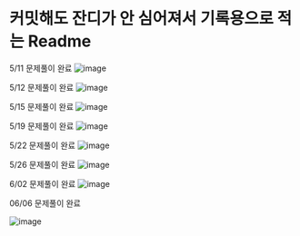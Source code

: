 # 커밋해도 잔디가 안 심어져서 기록용으로 적는 Readme

5/11 문제풀이 완료
![image](https://github.com/Soojong94/BOJ_practice/assets/155703090/3b9eeaeb-5d53-47e6-b56f-b8be145ba740)

5/12 문제풀이 완료
![image](https://github.com/Soojong94/BOJ_practice/assets/155703090/7ddee8b1-0c31-4a40-8c1f-f5b5f17acc37)

5/15 문제풀이 완료
![image](https://github.com/Soojong94/BOJ_practice/assets/155703090/6032c6e6-f6f2-46a3-9f93-f4fbe169ff57)

5/19 문제풀이 완료
![image](https://github.com/Soojong94/BOJ_practice/assets/155703090/8826d40c-6b65-4e2c-b1a6-8074572dbcaf)

5/22 문제풀이 완료
![image](https://github.com/Soojong94/BOJ_practice/assets/155703090/2dd040f1-3b05-47b6-82c2-2257d3cc7ed4)

5/26 문제풀이 완료
![image](https://github.com/Soojong94/BOJ_practice/assets/155703090/3c690c87-2f29-454d-8a60-71cc6aa1da69)

6/02 문제풀이 완료
![image](https://github.com/Soojong94/BOJ_practice/assets/155703090/8c35a189-227c-46b0-a084-519872b388fd)

06/06 문제풀이 완료

![image](https://github.com/Soojong94/BOJ_practice/assets/155703090/05e5bfec-5ff8-4ca3-924f-88e5545cc40d)


